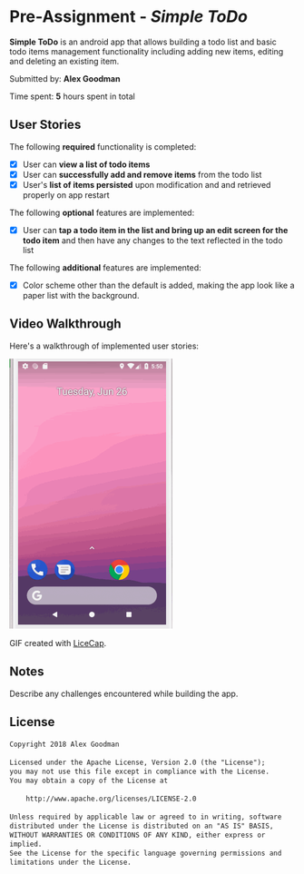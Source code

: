 # Pre-Assignment - *Simple ToDo*

**Simple ToDo** is an android app that allows building a todo list and basic todo items management functionality including adding new items, editing and deleting an existing item.

Submitted by: **Alex Goodman**

Time spent: **5** hours spent in total

## User Stories

The following **required** functionality is completed:

* [x] User can **view a list of todo items**
* [x] User can **successfully add and remove items** from the todo list
* [x] User's **list of items persisted** upon modification and and retrieved properly on app restart

The following **optional** features are implemented:

* [x] User can **tap a todo item in the list and bring up an edit screen for the todo item** and then have any changes to the text reflected in the todo list

The following **additional** features are implemented:

* [x] Color scheme other than the default is added, making the app look like a paper list with the background.

## Video Walkthrough

Here's a walkthrough of implemented user stories:

![Demo](stories.gif) 

GIF created with [LiceCap](http://www.cockos.com/licecap/).

## Notes

Describe any challenges encountered while building the app.

## License

    Copyright 2018 Alex Goodman

    Licensed under the Apache License, Version 2.0 (the "License");
    you may not use this file except in compliance with the License.
    You may obtain a copy of the License at

        http://www.apache.org/licenses/LICENSE-2.0

    Unless required by applicable law or agreed to in writing, software
    distributed under the License is distributed on an "AS IS" BASIS,
    WITHOUT WARRANTIES OR CONDITIONS OF ANY KIND, either express or implied.
    See the License for the specific language governing permissions and
    limitations under the License.
